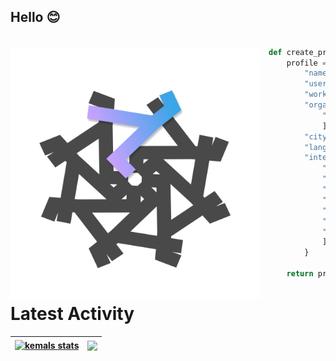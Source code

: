 <!---
- 👋 Hi, I’m @kemalmao19
- 👀 I’m interested in ...
- 🌱 I’m currently learning ...
- 💞️ I’m looking to collaborate on ...
- 📫 How to reach me ...
kemalmao19/kemalmao19 is a ✨ special ✨ repository because its `README.md` (this file) appears on your GitHub profile.
You can click the Preview link to take a look at your changes. --->
## Hello 😊
<a href="elgharuty.com">   
<img 
  src="https://github.com/kemalmao19/kemalmao19/blob/main/rhymeflakes.png" 
  alt="elgharuty.com"
  style="margin-top:20px;margin-right:13px"
  align="left" 
  height="400px"
/>
</a>

```python

def create_profile():
    profile = {
        "name": "kemal 👀",
        "username": "kemalmao 👋",
        "workplace": "?",
        "organization": [
            "elgharuty.com"
            ],
        "city": "nomaden, 🇮🇩",
        "lang": ["id", "en", "ar"],
        "interests": [
            "λ programming",
            "Python",
            "ML",
            "Data Science",
            "piece of math",
            "🏃🏻 + 🨄",
            "Bio + soil informatics"
            ]
        }
        
    return profile

```

# Latest Activity
<!--- ![](https://komarev.com/ghpvc/?username=kemalmao19) --->
| <div><a href="https://github.com/kemalmao19"><img align="center" src="https://github-readme-streak-stats.herokuapp.com/?user=kemalmao19&count_private=true&hide_border=true" alt="kemals stats" /></a> | <a href="https://github.com/kemalmao19"><img align="center" src="https://github-readme-stats.vercel.app/api/top-langs/?username=kemalmao19&layout=compact&theme=tokyonight" /></a></div>|
| ------------- | ------------- |

<!---![Top Langs](https://github-readme-stats.vercel.app/api/top-langs/?username=kemalmao19&layout=compact&theme=tokyonight)--->

<!---[![Readme Card](https://github-readme-stats.vercel.app/api?username=kemalmao19&show_icons=true&theme=react&rank_icon=github&card_width=475)](https://github.com/kemalmao19/github-readme-stats) --->
<!--- ![GitHub stats](https://github-readme-stats.vercel.app/api?username=kemalmao19&rank_icon=github&theme=nord) --->
<!---  ![GitHub stats](https://github-readme-streak-stats.herokuapp.com/?user=kemalmao19&) --->




